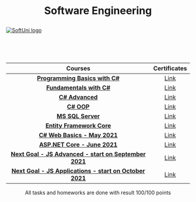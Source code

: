 # <p align="center">Software Engineering<p>

<a href="https://softuni.bg/trainings/courses" rel="Courses">  ![SoftUni logo][logo] <a/>

[logo]: http://innovationstarterbox.bg/wp-content/uploads/2016/05/Softuni_logo_trasparent.png "Logo"

<br/>
<br/>
<br/>

   |**Courses**|**Certificates**| 
   | :---:  | :---:  |
   |<a href="https://softuni.bg/trainings/2808/programming-basics-with-c-sharp-march-2020" > **Programming Basics with C#** </a>   | <a href="https://softuni.bg/certificates/details/81371/99d70d1e"> Link</a> |
   |<a href="https://softuni.bg/trainings/2830/csharp-fundamentals-may-2020"> **Fundamentals with C#** </a>| <a href="https://softuni.bg/certificates/details/86238/dcced4d2"> Link</a> |
   |<a href="https://softuni.bg/trainings/3007/csharp-advanced-september-2020"> **C# Advanced** </a>| <a href="https://softuni.bg/certificates/details/90411/003b73d8"> Link</a> |
   |<a href="https://softuni.bg/trainings/3008/csharp-oop-october-2020"> **C# OOP** </a>| <a href="https://softuni.bg/certificates/details/95831/26523c53"> Link</a> |
   |<a href="https://softuni.bg/trainings/3272/ms-sql-january-2021"> **MS SQL Server** </a>| <a href="https://softuni.bg/certificates/details/98015/bb686a60"> Link</a> |
   |<a href="https://softuni.bg/trainings/3221/entity-framework-core-february-2021"> **Entity Framework Core** </a>| <a href="https://softuni.bg/certificates/details/102724/5f0e3a60"> Link</a> |
   |<a href="https://softuni.bg/trainings/3353/csharp-web-basics-basics-may-2021/internal"> **C# Web Basics - May 2021** </a>| <a href="https://softuni.bg/certificates/details/109513/8a54da9d"> Link</a> |
   |<a href="https://softuni.bg/trainings/3354/asp-dot-net-core-june-2021"> **ASP.NET Core - June 2021** </a>| <a href="https://softuni.bg/certificates/details/113479/bb8087ea"> Link</a> |
   |<a href="https://softuni.bg/trainings/3487/js-advanced-september-2021"> **Next Goal - JS Advanced - start on September 2021** </a>| <a href="https://github.com/ViktorNikoloov/SoftUni/tree/master/Homeworks"> Link</a> |
   |<a href="https://softuni.bg/trainings/3488/js-applications-october-2021"> **Next Goal - JS Applications - start on October 2021** </a>| <a href="https://github.com/ViktorNikoloov/SoftUni/tree/master/Homeworks"> Link</a> |

<p align="center">All tasks and homeworks are done with result 100/100 points<p>
